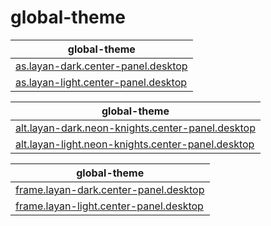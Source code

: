 

# global-theme

| global-theme |
| --- |
| [as.layan-dark.center-panel.desktop](asset/overlay/etc/skel/.local/share/plasma/look-and-feel/as.layan-dark.center-panel.desktop) |
| [as.layan-light.center-panel.desktop](asset/overlay/etc/skel/.local/share/plasma/look-and-feel/as.layan-light.center-panel.desktop) |




| global-theme |
| --- |
| [alt.layan-dark.neon-knights.center-panel.desktop](asset/overlay/etc/skel/.local/share/plasma/look-and-feel/alt.layan-dark.neon-knights.center-panel.desktop) |
| [alt.layan-light.neon-knights.center-panel.desktop](asset/overlay/etc/skel/.local/share/plasma/look-and-feel/alt.layan-light.neon-knights.center-panel.desktop) |




| global-theme |
| --- |
| [frame.layan-dark.center-panel.desktop](asset/overlay/etc/skel/.local/share/plasma/look-and-feel/frame.layan-dark.center-panel.desktop) |
| [frame.layan-light.center-panel.desktop](asset/overlay/etc/skel/.local/share/plasma/look-and-feel/frame.layan-light.center-panel.desktop) |
